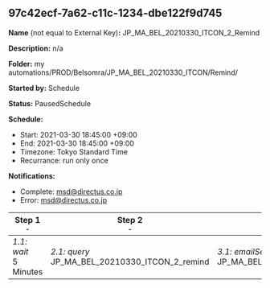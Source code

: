 ## 97c42ecf-7a62-c11c-1234-dbe122f9d745

**Name** (not equal to External Key)**:** JP_MA_BEL_20210330_ITCON_2_Remind

**Description:** n/a

**Folder:** my automations/PROD/Belsomra/JP_MA_BEL_20210330_ITCON/Remind/

**Started by:** Schedule

**Status:** PausedSchedule

**Schedule:**

* Start: 2021-03-30 18:45:00 +09:00
* End: 2021-03-30 18:45:00 +09:00
* Timezone: Tokyo Standard Time
* Recurrance: run only once

**Notifications:**

* Complete: msd@directus.co.jp
* Error: msd@directus.co.jp

| Step 1<br>_<small>-</small>_ | Step 2<br>_<small>-</small>_ | Step 3<br>_<small>-</small>_ |
| --- | --- | --- |
| _1.1: wait_<br>5 Minutes | _2.1: query_<br>JP_MA_BEL_20210330_ITCON_2_remind | _3.1: emailSend_<br>JP_MA_BEL_20210330_ITCON_2_remind |

